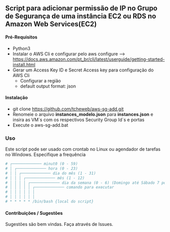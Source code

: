 ## Script para adicionar permissão de IP no Grupo de Segurança de uma instância EC2 ou RDS no Amazon Web Services(EC2) ##

#### Pré-Requisitos ####  
- Python3
- Instalar o AWS Cli e configurar pelo aws configure --> https://docs.aws.amazon.com/pt_br/cli/latest/userguide/getting-started-install.html  
- Gerar um Access Key ID e Secret Access key para configuração do AWS Cli  
  - Configurar a região   
  - default output format: json  

#### Instalação ####  
- git clone https://github.com/tcheweb/aws-sg-add.git
- Renomeie o arquivo **instances_modelo.json** para **instances.json** e insira as VM´s com os respectivos Security Group Id´s e portas 
- Execute o aws-sg-add.bat  

### Uso ###
Este script pode ser usado com crontab no Linux ou agendador de tarefas no Windows. Especifique a frequência  
```bash  
# ┌───────────── minut0 (0 - 59)
# │ ┌───────────── hora (0 - 23)
# │ │ ┌───────────── dia do mês (1 - 31)
# │ │ │ ┌───────────── mês (1 - 12)
# │ │ │ │ ┌───────────── dia da semana (0 - 6) (Domingo até Sábado 7 pode ser Domingo em alguns sistemas)
# │ │ │ │ │ ┌───────────── comando para executar                               
# │ │ │ │ │ │
# │ │ │ │ │ │
# * * * * * /bin/bash {local do script}
```
#### Contribuições / Sugestões ####  
Sugestões são bem vindas. Faça através de Issues.  
